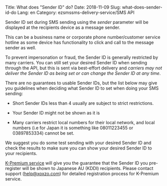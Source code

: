 Title: What does "Sender ID" do?
Date: 2018-11-09
Slug: what-does-sender-id-do
Lang: en
Category: ezsmssms-delivery-service/SMS API

Sender ID set during SMS sending using the *sender* parameter will be displayed at the recipients device as a message sender.

This can be a business name or corporate phone number/customer service hotline as some device has functionality to click and call to the message sender as well. 

To prevent impersonation or fraud, the Sender ID is generally restricted by many carriers. You can still set your desired Sender ID when sending through the API, but this is sent via best-effort delivery and *carriers may not deliver the Sender ID as being set or can change the Sender ID at any time*.

There are no guarantees to usable Sender IDs, but the list below may give you guidelines when deciding what Sender ID to set when doing your SMS sending:

* Short Sender IDs less than 4 usually are subject to strict restrictions.

* Your Sender ID might not be shown as it is

* Many carriers restrict local numbers for their local network, and local numbers (i.e for Japan it is something like 08011223455 or 03897853334) cannot be set.

We suggest you do some test sending with your desired Sender ID and check the results to make sure you can show your desired Sender ID to your recipients.

[K-Premium service](https://www.xoxzo.com/en/about/sms-api/#k-premium) will give you the guarantee that the Sender ID you pre-register will be shown to Japanese AU (KDDI) recipients. Please contact support (help@xoxzo.com) for detailed registration process for K-Premium service.
